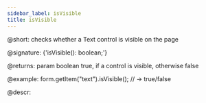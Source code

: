 ```yaml
---
sidebar_label: isVisible
title: isVisible
---          
```


@short: checks whether a Text control is visible on the page

@signature: {'isVisible(): boolean;'}

@returns:
param   boolean     true, if a control is visible, otherwise false

@example:
form.getItem("text").isVisible(); 
// -> true/false


@descr:
